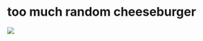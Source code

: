 <!--
id: 4276137
link: http://tumblr.atmos.org/post/4276137/too-much-random-cheeseburger
slug: too-much-random-cheeseburger
date: Mon Jun 25 2007 21:45:11 GMT-0700 (PDT)
publish: 2007-06-025
tags: 
title: too much random cheeseburger
-->


too much random cheeseburger
============================

![](http://24.media.tumblr.com/4276137_500.jpg)

